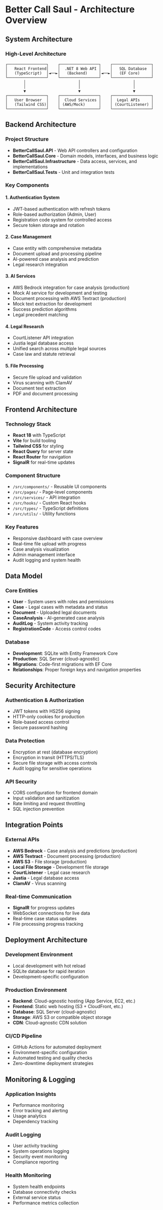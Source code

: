 # Better Call Saul - Architecture Overview

## System Architecture

### High-Level Architecture
```
┌─────────────────┐    ┌─────────────────┐    ┌─────────────────┐
│   React Frontend│    │  .NET 8 Web API │    │   SQL Database  │
│   (TypeScript)  │◄──►│   (Backend)     │◄──►│   (EF Core)     │
└─────────────────┘    └─────────────────┘    └─────────────────┘
        │                       │                       │
        │                       │                       │
        ▼                       ▼                       ▼
┌─────────────────┐    ┌─────────────────┐    ┌─────────────────┐
│   User Browser  │    │  Cloud Services │    │  Legal APIs     │
│   (Tailwind CSS)│    │ (AWS/Mock)      │    │ (CourtListener) │
└─────────────────┘    └─────────────────┘    └─────────────────┘
```

## Backend Architecture

### Project Structure
- **BetterCallSaul.API** - Web API controllers and configuration
- **BetterCallSaul.Core** - Domain models, interfaces, and business logic
- **BetterCallSaul.Infrastructure** - Data access, services, and implementations
- **BetterCallSaul.Tests** - Unit and integration tests

### Key Components

#### 1. Authentication System
- JWT-based authentication with refresh tokens
- Role-based authorization (Admin, User)
- Registration code system for controlled access
- Secure token storage and rotation

#### 2. Case Management
- Case entity with comprehensive metadata
- Document upload and processing pipeline
- AI-powered case analysis and prediction
- Legal research integration

#### 3. AI Services
- AWS Bedrock integration for case analysis (production)
- Mock AI service for development and testing
- Document processing with AWS Textract (production)
- Mock text extraction for development
- Success prediction algorithms
- Legal precedent matching

#### 4. Legal Research
- CourtListener API integration
- Justia legal database access
- Unified search across multiple legal sources
- Case law and statute retrieval

#### 5. File Processing
- Secure file upload and validation
- Virus scanning with ClamAV
- Document text extraction
- PDF and document processing

## Frontend Architecture

### Technology Stack
- **React 18** with TypeScript
- **Vite** for build tooling
- **Tailwind CSS** for styling
- **React Query** for server state
- **React Router** for navigation
- **SignalR** for real-time updates

### Component Structure
- `/src/components/` - Reusable UI components
- `/src/pages/` - Page-level components
- `/src/services/` - API integration
- `/src/hooks/` - Custom React hooks
- `/src/types/` - TypeScript definitions
- `/src/utils/` - Utility functions

### Key Features
- Responsive dashboard with case overview
- Real-time file upload with progress
- Case analysis visualization
- Admin management interface
- Audit logging and system health

## Data Model

### Core Entities
- **User** - System users with roles and permissions
- **Case** - Legal cases with metadata and status
- **Document** - Uploaded legal documents
- **CaseAnalysis** - AI-generated case analysis
- **AuditLog** - System activity tracking
- **RegistrationCode** - Access control codes

### Database
- **Development**: SQLite with Entity Framework Core
- **Production**: SQL Server (cloud-agnostic)
- **Migrations**: Code-first migrations with EF Core
- **Relationships**: Proper foreign keys and navigation properties

## Security Architecture

### Authentication & Authorization
- JWT tokens with HS256 signing
- HTTP-only cookies for production
- Role-based access control
- Secure password hashing

### Data Protection
- Encryption at rest (database encryption)
- Encryption in transit (HTTPS/TLS)
- Secure file storage with access controls
- Audit logging for sensitive operations

### API Security
- CORS configuration for frontend domain
- Input validation and sanitization
- Rate limiting and request throttling
- SQL injection prevention

## Integration Points

### External APIs
- **AWS Bedrock** - Case analysis and predictions (production)
- **AWS Textract** - Document processing (production)
- **AWS S3** - File storage (production)
- **Local File Storage** - Development file storage
- **CourtListener** - Legal case research
- **Justia** - Legal database access
- **ClamAV** - Virus scanning

### Real-time Communication
- **SignalR** for progress updates
- WebSocket connections for live data
- Real-time case status updates
- File processing progress tracking

## Deployment Architecture

### Development Environment
- Local development with hot reload
- SQLite database for rapid iteration
- Development-specific configuration

### Production Environment
- **Backend**: Cloud-agnostic hosting (App Service, EC2, etc.)
- **Frontend**: Static web hosting (S3 + CloudFront, etc.)
- **Database**: SQL Server (cloud-agnostic)
- **Storage**: AWS S3 or compatible object storage
- **CDN**: Cloud-agnostic CDN solution

### CI/CD Pipeline
- GitHub Actions for automated deployment
- Environment-specific configuration
- Automated testing and quality checks
- Zero-downtime deployment strategies

## Monitoring & Logging

### Application Insights
- Performance monitoring
- Error tracking and alerting
- Usage analytics
- Dependency tracking

### Audit Logging
- User activity tracking
- System operations logging
- Security event monitoring
- Compliance reporting

### Health Monitoring
- System health endpoints
- Database connectivity checks
- External service status
- Performance metrics collection